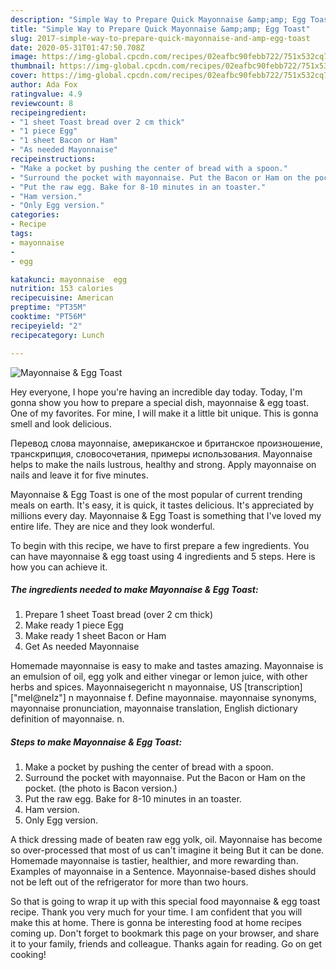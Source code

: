 ```yaml
---
description: "Simple Way to Prepare Quick Mayonnaise &amp;amp; Egg Toast"
title: "Simple Way to Prepare Quick Mayonnaise &amp;amp; Egg Toast"
slug: 2017-simple-way-to-prepare-quick-mayonnaise-and-amp-egg-toast
date: 2020-05-31T01:47:50.708Z
image: https://img-global.cpcdn.com/recipes/02eafbc90febb722/751x532cq70/mayonnaise-egg-toast-recipe-main-photo.jpg
thumbnail: https://img-global.cpcdn.com/recipes/02eafbc90febb722/751x532cq70/mayonnaise-egg-toast-recipe-main-photo.jpg
cover: https://img-global.cpcdn.com/recipes/02eafbc90febb722/751x532cq70/mayonnaise-egg-toast-recipe-main-photo.jpg
author: Ada Fox
ratingvalue: 4.9
reviewcount: 8
recipeingredient:
- "1 sheet Toast bread over 2 cm thick"
- "1 piece Egg"
- "1 sheet Bacon or Ham"
- "As needed Mayonnaise"
recipeinstructions:
- "Make a pocket by pushing the center of bread with a spoon."
- "Surround the pocket with mayonnaise. Put the Bacon or Ham on the pocket. (the photo is Bacon version.)"
- "Put the raw egg. Bake for 8-10 minutes in an toaster."
- "Ham version."
- "Only Egg version."
categories:
- Recipe
tags:
- mayonnaise
- 
- egg

katakunci: mayonnaise  egg 
nutrition: 153 calories
recipecuisine: American
preptime: "PT35M"
cooktime: "PT56M"
recipeyield: "2"
recipecategory: Lunch

---
```



![Mayonnaise &amp; Egg Toast](https://img-global.cpcdn.com/recipes/02eafbc90febb722/751x532cq70/mayonnaise-egg-toast-recipe-main-photo.jpg)

Hey everyone, I hope you're having an incredible day today. Today, I'm gonna show you how to prepare a special dish, mayonnaise &amp; egg toast. One of my favorites. For mine, I will make it a little bit unique. This is gonna smell and look delicious.

Перевод слова mayonnaise, американское и британское произношение, транскрипция, словосочетания, примеры использования. Mayonnaise helps to make the nails lustrous, healthy and strong. Apply mayonnaise on nails and leave it for five minutes.

Mayonnaise &amp; Egg Toast is one of the most popular of current trending meals on earth. It's easy, it is quick, it tastes delicious. It's appreciated by millions every day. Mayonnaise &amp; Egg Toast is something that I've loved my entire life. They are nice and they look wonderful.


To begin with this recipe, we have to first prepare a few ingredients. You can have mayonnaise &amp; egg toast using 4 ingredients and 5 steps. Here is how you can achieve it.

<!--inarticleads1-->

##### The ingredients needed to make Mayonnaise &amp; Egg Toast:

1. Prepare 1 sheet Toast bread (over 2 cm thick)
1. Make ready 1 piece Egg
1. Make ready 1 sheet Bacon or Ham
1. Get As needed Mayonnaise


Homemade mayonnaise is easy to make and tastes amazing. Mayonnaise is an emulsion of oil, egg yolk and either vinegar or lemon juice, with other herbs and spices. Mayonnaisegericht n mayonnaise, US [transcription][&#34;meI\@neIz&#34;] n mayonnaise f. Define mayonnaise. mayonnaise synonyms, mayonnaise pronunciation, mayonnaise translation, English dictionary definition of mayonnaise. n. 

<!--inarticleads2-->

##### Steps to make Mayonnaise &amp; Egg Toast:

1. Make a pocket by pushing the center of bread with a spoon.
1. Surround the pocket with mayonnaise. Put the Bacon or Ham on the pocket. (the photo is Bacon version.)
1. Put the raw egg. Bake for 8-10 minutes in an toaster.
1. Ham version.
1. Only Egg version.


A thick dressing made of beaten raw egg yolk, oil. Mayonnaise has become so over-processed that most of us can&#39;t imagine it being But it can be done. Homemade mayonnaise is tastier, healthier, and more rewarding than. Examples of mayonnaise in a Sentence. Mayonnaise-based dishes should not be left out of the refrigerator for more than two hours. 

So that is going to wrap it up with this special food mayonnaise &amp; egg toast recipe. Thank you very much for your time. I am confident that you will make this at home. There is gonna be interesting food at home recipes coming up. Don't forget to bookmark this page on your browser, and share it to your family, friends and colleague. Thanks again for reading. Go on get cooking!
